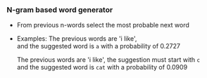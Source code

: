 ### N-gram based word generator
  - From previous n-words select the most probable next word
  - Examples:
    The previous words are 'i like',  
	  and the suggested word is `a` with a probability of 0.2727  

    The previous words are 'i like', the suggestion must start with `c`  
	  and the suggested word is `cat` with a probability of 0.0909
